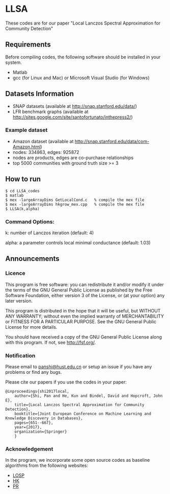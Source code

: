 # LLSA
These codes are for our paper "Local Lanczos Spectral Approximation for Community Detection"
## Requirements
Before compiling codes, the following software should be installed in your system.
- Matlab
- gcc (for Linux and Mac) or Microsoft Visual Studio (for Windows)
## Datasets Information
- SNAP datasets (available at http://snap.stanford.edu/data/)
- LFR benchmark graphs (available at http://sites.google.com/site/santofortunato/inthepress2/)
### Example dataset
- Amazon dataset (available at http://snap.stanford.edu/data/com-Amazon.html)
- nodes: 334863, edges: 925872 
- nodes are products, edges are co-purchase relationships
- top 5000 communities with ground truth size >= 3
## How to run
```
$ cd LLSA_codes 
$ matlab 
$ mex -largeArrayDims GetLocalCond.c   % compile the mex file 
$ mex -largeArrayDims hkgrow_mex.cpp   % compile the mex file 
$ LLSA(k,alpha) 
```
### Command Options:

k: number of Lanczos iteration (default: 4)

alpha: a parameter controls local minimal conductance (default: 1.03)
## Announcements
### Licence
This program is free software: you can redistribute it and/or modify it under the terms of the GNU General Public License as published by the Free Software Foundation, either version 3 of the License, or (at your option) any later version.

This program is distributed in the hope that it will be useful, but WITHOUT ANY WARRANTY; without even the implied warranty of MERCHANTABILITY or FITNESS FOR A PARTICULAR PURPOSE. See the GNU General Public License for more details.

You should have received a copy of the GNU General Public License along with this program. If not, see http://fsf.org/.
### Notification
Please email to panshi@hust.edu.cn or setup an issue if you have any problems or find any bugs.

Please cite our papers if you use the codes in your paper:
```
@inproceedings{shi2017local,
    author={Shi, Pan and He, Kun and Bindel, David and Hopcroft, John E},
    title={Local Lanczos Spectral Approximation for Community Detection},
    booktitle={Joint European Conference on Machine Learning and Knowledge Discovery in Databases},
    pages={651--667},
    year={2017},
    organization={Springer}
    } 
```
### Acknowledgement
In the program, we incorporate some open source codes as baseline algorithms from the following websites:
- [LOSP](https://github.com/KunHe2015/LOSP)
- [HK](https://github.com/kkloste/hkgrow)
- [PR](https://www.cs.purdue.edu/homes/dgleich/codes/neighborhoods/)
